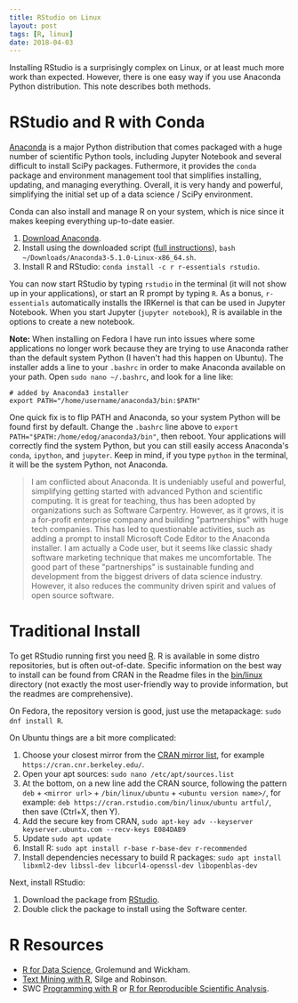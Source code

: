 ```yaml
---
title: RStudio on Linux
layout: post
tags: [R, linux]
date: 2018-04-03
---
```


Installing RStudio is a surprisingly complex on Linux, or at least much more work than expected. 
However, there is one easy way if you use Anaconda Python distribution. 
This note describes both methods. 

# RStudio and R with Conda

[Anaconda](https://www.anaconda.com/what-is-anaconda/) is a major Python distribution that comes packaged with a huge number of scientific Python tools, including Jupyter Notebook and several difficult to install SciPy packages. 
Futhermore, it provides the `conda` package and environment management tool that simplifies installing, updating, and managing everything.
Overall, it is very handy and powerful, simplifying the initial set up of a data science / SciPy environment.

Conda can also install and manage R on your system, which is nice since it makes keeping everything up-to-date easier.

1. [Download Anaconda](https://www.anaconda.com/download/#linux).
2. Install using the downloaded script ([full instructions](https://docs.anaconda.com/anaconda/install/linux)), `bash ~/Downloads/Anaconda3-5.1.0-Linux-x86_64.sh`.
3. Install R and RStudio: `conda install -c r r-essentials rstudio`.

You can now start RStudio by typing `rstudio` in the terminal (it will not show up in your applications), or start an R prompt by typing `R`. 
As a bonus, `r-essentials` automatically installs the IRKernel is that can be used in Jupyter Notebook. 
When you start Jupyter (`jupyter notebook`), R is available in the options to create a new notebook.

**Note:**
When installing on Fedora I have run into issues where some applications no longer work because they are trying to use Anaconda rather than the default system Python (I haven't had this happen on Ubuntu).
The installer adds a line to your `.bashrc` in order to make Anaconda available on your path.
Open `sudo nano ~/.bashrc`, and look for a line like:

```
# added by Anaconda3 installer
export PATH="/home/username/anaconda3/bin:$PATH"
```

One quick fix is to flip PATH and Anaconda, so your system Python will be found first by default. 
Change the `.bashrc` line above to `export PATH="$PATH:/home/edog/anaconda3/bin"`, then reboot. 
Your applications will correctly find the system Python, but you can still easily access Anaconda's `conda`, `ipython`, and `jupyter`. 
Keep in mind, if you type `python` in the terminal, it will be the system Python, not Anaconda. 

> I am conflicted about Anaconda. 
> It is undeniably useful and powerful, simplifying getting started with advanced Python and scientific computing. 
> It is great for teaching, thus has been adopted by organizations such as Software Carpentry. 
> However, as it grows, it is a for-profit enterprise company and building "partnerships" with huge tech companies. 
> This has led to questionable activities, such as adding a prompt to install Microsoft Code Editor to the Anaconda installer. 
> I am actually a Code user, but it seems like classic shady software marketing technique that makes me uncomfortable.
> The good part of these "partnerships" is sustainable funding and development from the biggest drivers of data science industry. 
> However, it also reduces the community driven spirit and values of open source software.

# Traditional Install

To get RStudio running first you need [R](https://cran.r-project.org/). 
R is available in some distro repositories, but is often out-of-date. 
Specific information on the best way to install can be found from CRAN in the Readme files in the [bin/linux](https://cran.r-project.org/bin/linux/) directory (not exactly the most user-friendly way to provide information, but the readmes are comprehensive).

On Fedora, the repository version is good, just use the metapackage: `sudo dnf install R`.

On Ubuntu things are a bit more complicated: 

1. Choose your closest mirror from the [CRAN mirror list](https://cran.r-project.org/mirrors.html), for example `https://cran.cnr.berkeley.edu/`.
2. Open your apt sources: `sudo nano /etc/apt/sources.list`
3. At the bottom, on a new line add the CRAN source, following the pattern `deb` + `<mirror url>` + `/bin/linux/ubuntu` + `<ubuntu version name>/`, for example: `deb https://cran.rstudio.com/bin/linux/ubuntu artful/`, then save (Ctrl+X, then Y).
4. Add the secure key from CRAN, `sudo apt-key adv --keyserver keyserver.ubuntu.com --recv-keys E084DAB9`
5. Update `sudo apt update`
6. Install R: `sudo apt install r-base r-base-dev r-recommended`
7. Install dependencies necessary to build R packages: `sudo apt install libxml2-dev libssl-dev libcurl4-openssl-dev libopenblas-dev`

Next, install RStudio:

1. Download the package from [RStudio](https://www.rstudio.com/products/rstudio/download/#download).
2. Double click the package to install using the Software center.

# R Resources

- [R for Data Science](http://r4ds.had.co.nz/), Grolemund and Wickham.
- [Text Mining with R](https://www.tidytextmining.com/), Silge and Robinson.
- SWC [Programming with R](http://swcarpentry.github.io/r-novice-inflammation/) or [R for Reproducible Scientific Analysis](http://swcarpentry.github.io/r-novice-gapminder/).
